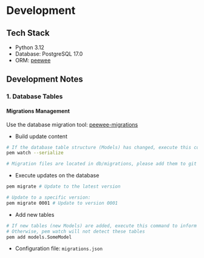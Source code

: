 # Development

## Tech Stack

- Python 3.12
- Database: PostgreSQL 17.0
- ORM: [peewee](http://docs.peewee-orm.com/en/latest/)

## Development Notes

### 1. Database Tables

#### Migrations Management

Use the database migration tool: [peewee-migrations](https://github.com/aachurin/peewee_migrations)

- Build update content

```sh
# If the database table structure (Models) has changed, execute this command to generate migration files
pem watch --serialize

# Migration files are located in db/migrations, please add them to git management
```

- Execute updates on the database

```sh
pem migrate # Update to the latest version

# Update to a specific version:
pem migrate 0001 # Update to version 0001
```

- Add new tables

```sh
# If new tables (new Models) are added, execute this command to inform peewee-migrations to monitor their changes
# Otherwise, pem watch will not detect these tables
pem add models.SomeModel
```

- Configuration file: `migrations.json`
